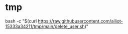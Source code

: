 # tmp

bash -c "$(curl https://raw.githubusercontent.com/alliot-15333a34211/tmp/main/delete_user.sh)"
